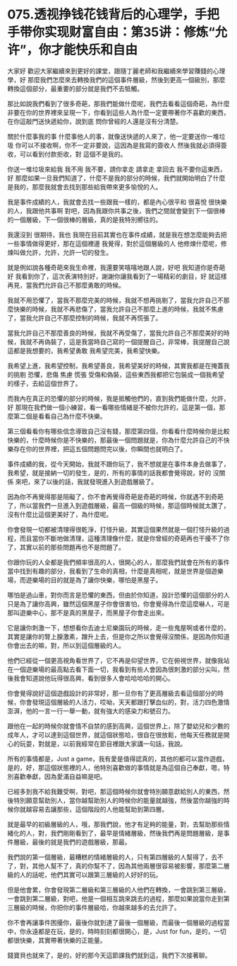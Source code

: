 # 075.透视挣钱花钱背后的心理学，手把手带你实现财富自由：第35讲：修炼“允许”，你才能快乐和自由

大家好 歡迎大家繼續來到更好的課堂，跟隨丁麗老師和我繼續來學習賺錢的心理學，好 那麼我們怎麼來去轉換我們的這個事件層級，然後到更高一個級別，那麼轉換這個部分，最重要的部分就是我們不去牴觸。

那比如說我們看到了很多奇葩，那我們能做什麼呢，我們去看看這個奇葩，為什麼非要在你的世界裡來呈現一下，你看到這些人為什麼一定要帶著你不喜歡的東西，在你這敲門送快遞給你，說到底 問你曾經的人還是沒有分清楚。

關於什麼事我的事 什麼事他人的事，就像送快遞的人來了，他一定要送你一堆垃圾 你可以不接收啊，你不一定非要說，這因為是我寫的簽收人 然後我就必須得簽收，可以看到付款拒收，對 這個不是我的。

你送一堆垃圾來給我 我不用 我不要，請你拿走 請拿走 拿回去 我不要你這東西，好 那麼如果一旦我們知道了，什麼不是我的部分的時候，我們就開始明白了什麼是我的，那麼我就會去找到那些給我帶來更多愉悅的人。

我是事件成績的人，我就會去找一些跟我一樣的，都是內心很平和 很喜悅 很快樂的人，我跟他共事啊 對吧，因為我跟你共事之後，我們之間就會變到下一個很棒的一個層級，下一個很棒的層級，真的是我特別嚮往的。

我還沒到 很期待，我也 我現在目前其實也在事件成績，就是我在想怎麼能夠去把一些事情做得更好，那在這個裡邊 我覺得，對於這個層級的人 他修煉什麼呢，修煉叫做允許，允許，允許一切的發生。

就是例如說各種奇葩來我生命裡，我還要笑嘻嘻地跟人說，好吧 我知道你是奇葩 好 我看到你了，這次表演特別好，謝謝你讓我看到了一場精彩的劇目，好 就這樣 再見，當我們允許自己不那麼勇敢的時候。

我就不用恐懼了，當我不那麼完美的時候，我就不想再挑剔了，當我允許自己不那麼快樂的時候，我就不再悲傷了，當我允許自己不那麼上進的時候，我就不焦慮了，當我允許自己不那麼控制的時候，我就不再慌張了。

當我允許自己不那麼善良的時候，我就不再受傷了，當我允許自己不那麼美好的時候，我就不再偽裝了，這是我當時自己寫的一個提醒自己，非常棒，我提醒自己說這都是我想要的，我希望勇敢 我希望完美，我希望快樂。

我希望上進，我希望控制，我希望善良，我希望美好的時候，其實我都是在掩蓋我的挑剔 恐懼，悲傷 焦慮 慌張 受傷和偽裝，這些東西我都把它包裝成一個我希望的樣子，去給這個世界了。

而我內在真正的恐懼的部分的時候，我是抵觸他們的，直到我們能做什麼，允許，好 那現在我們做一個小練習，看一看哪些情緒是不被你允許的，這是第一個，那麼第二個是看看自己為什麼不快樂。

第三個看看你有哪些信念導致自己沒有錢，那麼第四個，你看看什麼時候你是比較快樂的，什麼時候你是不快樂的，那最後一個問題就是，你為什麼允許自己的不快樂存在你的世界裡，把這五個問題問完以後，你瞬間也就明白了。

事件成績的我，從今天開始，我就不跟你玩了，我不想就是在事件本身去做事了，我希望，就是接納一切的發生，是的，所有的事情的話我都會覺得說，好的 沒關係 來吧，來了以後的話，我就發現進入到遊戲層級了。

因為你不再覺得那是阻礙了，你不會再覺得奇葩是奇葩的時候，你就遇不到奇葩了，所以當我們一旦進入到遊戲層級，最高一個級的時候，那這個時候就太讚了，沒有什麼比這個更美好了，為什麼呢。

你會發現一切都被清理得很乾淨，打怪升級，其實這個果然就是一個打怪升級的過程，而且當你不斷地做清理，這種清理像什麼，就是你曾經的奇葩再也干擾不了你了，其實以前的那些問題再也不是問題了。

你跟你玩的人全都是我們頻率很高的人，很開心的人，那麼我們就會在所有的事件當中找到有趣的部分，我看到了生命的真相，什麼是真相呢，就是世界是個遊樂場，而遊樂場的目的就是為了讓你快樂，哪怕是黑屋子。

哪怕是過山車，對你而言是恐懼的東西，但由於你知道，設計恐懼的這個部分的人只是為了讓你高興，雖然這個黑屋子你會很害怕，你會覺得為什麼這麼嚇人，可是那叫遊樂中心，那不是真的黑屋子，而黑屋子你會走出來。

它是讓你刺激一下，想想看你去迪士尼樂園玩的時候，走一些鬼屋啊或者什麼的，其實是讓你的腎上腺激素，蹭升上去，但是你之所以會覺得沒關係，是因為你知道你會出去的嘛，對，所以到這個層級的人。

他們已經從一個更高視角看世界了，它不再是仰望世界，它在俯視世界，就像我站在一個遊樂場的最高點去看下面一切，我看到有些人會因為很刺激的部分尖叫，然後我會知道說他玩得很高興，看到很多人會哈哈哈哈的開心。

你會覺得說好這個遊戲設計的非常好，那一旦你有了更高層級去看這個部分的時候，你會發現這個層級的人活力，哎呦，天天都跟打擊血似的，對，活力四色激情澎湃，他的一言一行一舉一動，就有強大的感染力和號召力。

跟他在一起的時候你就會情不自禁的感到高興，這個世界上，除了嬰幼兒和少數的成年人，才可以達到這個世界，就這個狀態哈，很自在很放鬆，他每天任務就是開心的玩耍，對就是，以前我經常在節目裡跟大家講一句話，我說。

所有的事情都是，Just a game，我有愛是值得認真的，其他的都可以當作遊戲，是的，好，那這個狀態裡的人，他特別喜歡做的事情就是為這個自己奉獻，嗯，特別喜歡奉獻，因為愛滿自益嘛是吧。

已經多到我不給我難受啊，對吧，那這個時候你就會特別願意獻給別人的東西，然後特別願意幫助別人，當你越幫助別人的時候你的能量就越強，然後當你越強的時候你就越容易去讓那些，這個階段的人他能幫助到第四層。

就是最早的初級層級的人，哦，那我們說，他才有足夠的能量，對，去幫助那些情緒化的人，對，我們剛剛看到了，最早是情緒層級，然後我們再是問題層級，是事件層級，最後的就是我們的遊戲層級，那最。

我們說的第一個層級，最糟糕的情緒層級的人，只有第四層級的人幫得了，去不了，對，其他人幫不了，真的你幫不了，因為其他兩層很容易被影響，那麼第二層級的人的話呢，他們其實可以跟第三層級的人好好的玩。

但是他會累，你會發現第二層級和第三層級的人他們在轉換，一會跳到第三層級，一會跳到第二層級，對吧，他是一個相互跳來跳去的過程，那麼如果說當你走到第三層級的時候，你把你的事件層級哈，你越來越多的去允許了。

你不會再讓事件困擾你，最後你就到達了最後一個層級，而最後一個層級的過程當中，你永遠都是在玩，是的，時時刻刻都很開心，是，Just for fun，是的，一切都很快樂，其實帶著快樂的正能量。

錢寶貝也就來了，是的，好的那今天這節課我們就到這，我們下次接著聊。